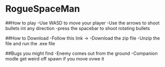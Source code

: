 # RogueSpaceMan

##How to play
-Use WASD to move your player
-Use the arrows to shoot bullets int any direction
-press the spacebar to shoot rotating bullets

##How to Download
-Follow this link ->
-Download the zip file
-Unzip the file and run the .exe file

##Bugs you might find
-Enemy comes out from the ground 
-Companion modle get weird off spawn if you move ovwe it
